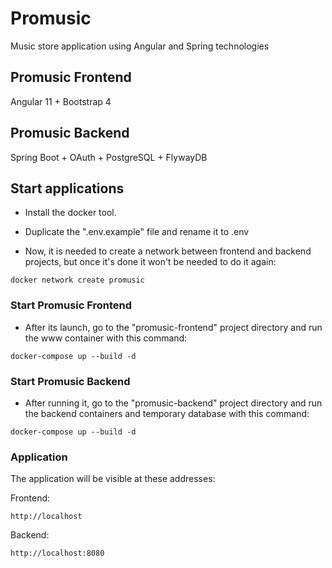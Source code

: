 # Promusic
Music store application using Angular and Spring technologies
## Promusic Frontend
Angular 11 + Bootstrap 4
## Promusic Backend
Spring Boot + OAuth + PostgreSQL + FlywayDB

## Start applications
* Install the docker tool.

* Duplicate the ".env.example" file and rename it to .env

* Now, it is needed to create a network between frontend and backend projects, but once it's done it won't be needed to do it again:
```
docker network create promusic
```
### Start Promusic Frontend
* After its launch, go to the "promusic-frontend" project directory and run the www container with this command:
```
docker-compose up --build -d
```
### Start Promusic Backend
* After running it, go to the "promusic-backend" project directory and run the backend containers and temporary database with this command:
```
docker-compose up --build -d
```
### Application
The application will be visible at these addresses:

Frontend:
```
http://localhost
```
Backend:
```
http://localhost:8080
```